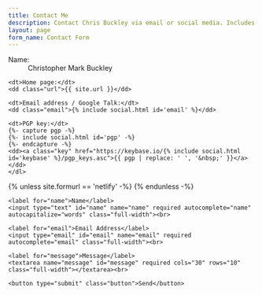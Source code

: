 ```yaml
---
title: Contact Me
description: Contact Chris Buckley via email or social media. Includes PGP keys for private messages.
layout: page
form_name: Contact Form
---
```


<div id="contact">
  <div class="contact__content">
    <dl class="vcard">
    <dt>Name:</dt>
    <dd class="fn n"><span class="given-name">Christopher</span> <span class="additional-name">Mark</span> <span class="family-name">Buckley</span></dd>

    <dt>Home page:</dt>
    <dd class="url">{{ site.url }}</dd>

    <dt>Email address / Google Talk:</dt>
    <dd class="email">{% include social.html id='email' %}</dd>

    <dt>PGP key:</dt>
    {%- capture pgp -%}
    {%- include social.html id='pgp' -%}
    {%- endcapture -%}
    <dd><a class="key" href="https://keybase.io/{% include social.html id='keybase' %}/pgp_keys.asc">{{ pgp | replace: ' ', '&nbsp;' }}</a></dd>
    </dl>
  </div>
  <form name="{{ page.form_name }}" class="contact__form xhr" method="post"
    {%- if site.formurl == 'netlify' %} data-netlify="true"
    {%- else %} action="{{ site.formurl }}{{ page.url }}"
    {%- endif %} data-message-success="Thanks! Your message was sent." data-message-error="Sorry, your message could not be sent.">
    {% unless site.formurl == 'netlify' -%}
      <input type="hidden" name="form-name" value="{{ page.form_name }}" />
    {% endunless -%}

    <label for="name">Name</label>
    <input type="text" id="name" name="name" required autocomplete="name" autocapitalize="words" class="full-width"><br>

    <label for="email">Email Address</label>
    <input type="email" id="email" name="email" required autocomplete="email" class="full-width"><br>

    <label for="message">Message</label>
    <textarea name="message" id="message" required cols="30" rows="10" class="full-width"></textarea><br>

    <button type="submit" class="button">Send</button>
  </form>
</div>
